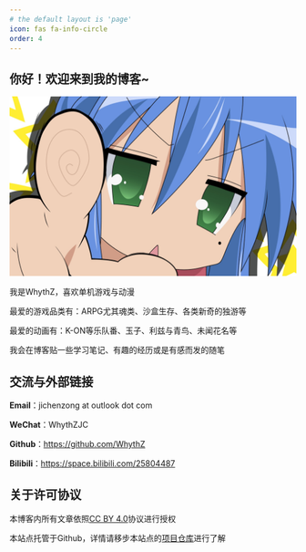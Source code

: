 ```yaml
---
# the default layout is 'page'
icon: fas fa-info-circle
order: 4
---
```


<!-- > Add Markdown syntax content to file `_tabs/about.md`{: .filepath } and it will show up on this page.
{: .prompt-tip } -->

## 你好！欢迎来到我的博客~
![KonataIzumi.jpg](/assets/img/KonataIzumi.jpg)

我是WhythZ，喜欢单机游戏与动漫

最爱的游戏品类有：ARPG尤其魂类、沙盒生存、各类新奇的独游等

最爱的动画有：K-ON等乐队番、玉子、利兹与青鸟、未闻花名等

我会在博客贴一些学习笔记、有趣的经历或是有感而发的随笔

## 交流与外部链接

**Email**：jichenzong at outlook dot com

**WeChat**：WhythZJC

**Github**：<https://github.com/WhythZ>

**Bilibili**：<https://space.bilibili.com/25804487>

## 关于许可协议
本博客内所有文章依照[CC BY 4.0](https://creativecommons.org/licenses/by/4.0/)协议进行授权

本站点托管于Github，详情请移步本站点的[项目仓库](https://github.com/WhythZ/whythz.github.io)进行了解